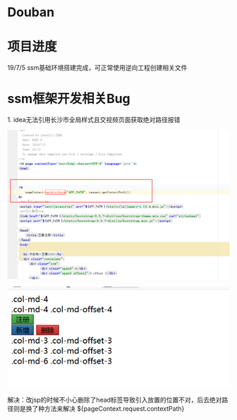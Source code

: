# Douban
<h1>项目进度</h1>
19/7/5 ssm基础环境搭建完成，可正常使用逆向工程创建相关文件

<h1>ssm框架开发相关Bug</h1>
1.	idea无法引用长沙市全局样式且交视频页面获取绝对路径报错

![](https://github.com/1060471057/Douban/blob/master/Photo/20190707235058.png)

![](https://github.com/1060471057/Douban/blob/master/Photo/20190707235125.png)

解决：改jsp的时候不小心删除了head标签导致引入放置的位置不对，后去绝对路径则是换了种方法来解决 ${pageContext.request.contextPath}
